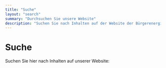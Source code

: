 ```yaml
---
title: "Suche"
layout: "search"
summary: "Durchsuchen Sie unsere Website"
description: "Suchen Sie nach Inhalten auf der Website der Bürgerenergie-Genossenschaft Bösingen"
---
```


# Suche

Suchen Sie hier nach Inhalten auf unserer Website:

<div id="search"></div>

<script>
    window.addEventListener('DOMContentLoaded', (event) => {
        new PagefindUI({
            element: "#search",
            showImages: false,
            showSubResults: true,
            excerptLength: 30,
            processResult: function (result) {
                // Customize result display if needed
                return result;
            }
        });
    });
</script>